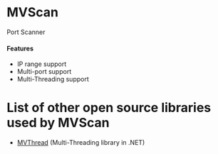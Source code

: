 <html>
    <body>
        <img src="https://s24.picofile.com/file/8451246626/mvscan.png" alt="" style="max-width:100%;">
    </body>
</html>

# MVScan
Port Scanner

#### Features
- IP range support
- Multi-port support
- Multi-Threading support

# List of other open source libraries used by MVScan
- [MVThread](https://github.com/SoheilMV/MVThread) (Multi-Threading library in .NET)